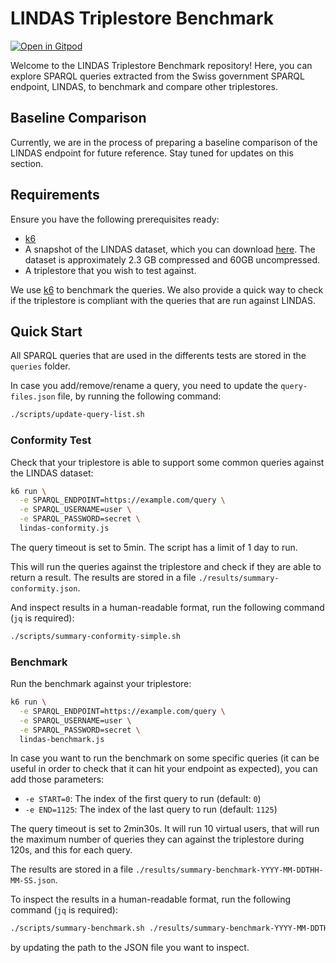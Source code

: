 # LINDAS Triplestore Benchmark

[![Open in Gitpod](https://gitpod.io/button/open-in-gitpod.svg)](https://gitpod.io/?autostart=true&editor=code#https://github.com/zazuko/lindas-benchmark)

Welcome to the LINDAS Triplestore Benchmark repository!
Here, you can explore SPARQL queries extracted from the Swiss government SPARQL endpoint, LINDAS, to benchmark and compare other triplestores.

## Baseline Comparison

Currently, we are in the process of preparing a baseline comparison of the LINDAS endpoint for future reference.
Stay tuned for updates on this section.

## Requirements

Ensure you have the following prerequisites ready:

- [k6](https://k6.io/docs/get-started/installation/)
- A snapshot of the LINDAS dataset, which you can download [here](https://download.zazukoians.org/lindas/lindas_2024-06-14.nq.gz).
  The dataset is approximately 2.3 GB compressed and 60GB uncompressed.
- A triplestore that you wish to test against.

We use [k6](https://k6.io/) to benchmark the queries.
We also provide a quick way to check if the triplestore is compliant with the queries that are run against LINDAS.

## Quick Start

All SPARQL queries that are used in the differents tests are stored in the `queries` folder.

In case you add/remove/rename a query, you need to update the `query-files.json` file, by running the following command:

```sh
./scripts/update-query-list.sh
```

### Conformity Test

Check that your triplestore is able to support some common queries against the LINDAS dataset:

```sh
k6 run \
  -e SPARQL_ENDPOINT=https://example.com/query \
  -e SPARQL_USERNAME=user \
  -e SPARQL_PASSWORD=secret \
  lindas-conformity.js
```

The query timeout is set to 5min.
The script has a limit of 1 day to run.

This will run the queries against the triplestore and check if they are able to return a result.
The results are stored in a file `./results/summary-conformity.json`.

And inspect results in a human-readable format, run the following command (`jq` is required):

```sh
./scripts/summary-conformity-simple.sh
```

### Benchmark

Run the benchmark against your triplestore:

```sh
k6 run \
  -e SPARQL_ENDPOINT=https://example.com/query \
  -e SPARQL_USERNAME=user \
  -e SPARQL_PASSWORD=secret \
  lindas-benchmark.js
```

In case you want to run the benchmark on some specific queries (it can be useful in order to check that it can hit your endpoint as expected), you can add those parameters:

- `-e START=0`: The index of the first query to run (default: `0`)
- `-e END=1125`: The index of the last query to run (default: `1125`)

The query timeout is set to 2min30s.
It will run 10 virtual users, that will run the maximum number of queries they can against the triplestore during 120s, and this for each query.

The results are stored in a file `./results/summary-benchmark-YYYY-MM-DDTHH-MM-SS.json`.

To inspect the results in a human-readable format, run the following command (`jq` is required):

```sh
./scripts/summary-benchmark.sh ./results/summary-benchmark-YYYY-MM-DDTHH-MM-SS.json
```

by updating the path to the JSON file you want to inspect.
